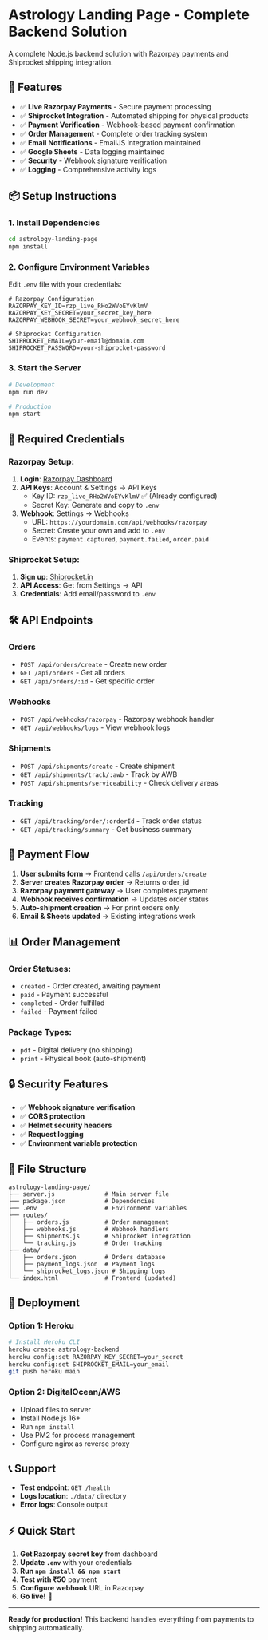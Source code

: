 # Astrology Landing Page - Complete Backend Solution

A complete Node.js backend solution with Razorpay payments and Shiprocket shipping integration.

## 🚀 Features

- ✅ **Live Razorpay Payments** - Secure payment processing
- ✅ **Shiprocket Integration** - Automated shipping for physical products
- ✅ **Payment Verification** - Webhook-based payment confirmation
- ✅ **Order Management** - Complete order tracking system
- ✅ **Email Notifications** - EmailJS integration maintained
- ✅ **Google Sheets** - Data logging maintained
- ✅ **Security** - Webhook signature verification
- ✅ **Logging** - Comprehensive activity logs

## 📦 Setup Instructions

### 1. Install Dependencies
```bash
cd astrology-landing-page
npm install
```

### 2. Configure Environment Variables
Edit `.env` file with your credentials:

```env
# Razorpay Configuration
RAZORPAY_KEY_ID=rzp_live_RHo2WVoEYvKlmV
RAZORPAY_KEY_SECRET=your_secret_key_here
RAZORPAY_WEBHOOK_SECRET=your_webhook_secret_here

# Shiprocket Configuration  
SHIPROCKET_EMAIL=your-email@domain.com
SHIPROCKET_PASSWORD=your-shiprocket-password
```

### 3. Start the Server
```bash
# Development
npm run dev

# Production
npm start
```

## 🔑 Required Credentials

### Razorpay Setup:
1. **Login**: [Razorpay Dashboard](https://dashboard.razorpay.com/)
2. **API Keys**: Account & Settings → API Keys
   - Key ID: `rzp_live_RHo2WVoEYvKlmV` ✅ (Already configured)
   - Secret Key: Generate and copy to `.env`
3. **Webhook**: Settings → Webhooks
   - URL: `https://yourdomain.com/api/webhooks/razorpay`
   - Secret: Create your own and add to `.env`
   - Events: `payment.captured`, `payment.failed`, `order.paid`

### Shiprocket Setup:
1. **Sign up**: [Shiprocket.in](https://shiprocket.in/)
2. **API Access**: Get from Settings → API
3. **Credentials**: Add email/password to `.env`

## 🛠 API Endpoints

### Orders
- `POST /api/orders/create` - Create new order
- `GET /api/orders` - Get all orders
- `GET /api/orders/:id` - Get specific order

### Webhooks
- `POST /api/webhooks/razorpay` - Razorpay webhook handler
- `GET /api/webhooks/logs` - View webhook logs

### Shipments
- `POST /api/shipments/create` - Create shipment
- `GET /api/shipments/track/:awb` - Track by AWB
- `POST /api/shipments/serviceability` - Check delivery areas

### Tracking
- `GET /api/tracking/order/:orderId` - Track order status
- `GET /api/tracking/summary` - Get business summary

## 🔄 Payment Flow

1. **User submits form** → Frontend calls `/api/orders/create`
2. **Server creates Razorpay order** → Returns order_id
3. **Razorpay payment gateway** → User completes payment
4. **Webhook receives confirmation** → Updates order status
5. **Auto-shipment creation** → For print orders only
6. **Email & Sheets updated** → Existing integrations work

## 📊 Order Management

### Order Statuses:
- `created` - Order created, awaiting payment
- `paid` - Payment successful
- `completed` - Order fulfilled
- `failed` - Payment failed

### Package Types:
- `pdf` - Digital delivery (no shipping)
- `print` - Physical book (auto-shipment)

## 🔒 Security Features

- ✅ **Webhook signature verification**
- ✅ **CORS protection**
- ✅ **Helmet security headers**
- ✅ **Request logging**
- ✅ **Environment variable protection**

## 📁 File Structure

```
astrology-landing-page/
├── server.js              # Main server file
├── package.json           # Dependencies
├── .env                   # Environment variables
├── routes/
│   ├── orders.js          # Order management
│   ├── webhooks.js        # Webhook handlers
│   ├── shipments.js       # Shiprocket integration
│   └── tracking.js        # Order tracking
├── data/
│   ├── orders.json        # Orders database
│   ├── payment_logs.json  # Payment logs
│   └── shiprocket_logs.json # Shipping logs
└── index.html             # Frontend (updated)
```

## 🚀 Deployment

### Option 1: Heroku
```bash
# Install Heroku CLI
heroku create astrology-backend
heroku config:set RAZORPAY_KEY_SECRET=your_secret
heroku config:set SHIPROCKET_EMAIL=your_email
git push heroku main
```

### Option 2: DigitalOcean/AWS
- Upload files to server
- Install Node.js 16+
- Run `npm install`
- Use PM2 for process management
- Configure nginx as reverse proxy

## 📞 Support

- **Test endpoint**: `GET /health`
- **Logs location**: `./data/` directory
- **Error logs**: Console output

## ⚡ Quick Start

1. **Get Razorpay secret key** from dashboard
2. **Update `.env`** with your credentials  
3. **Run `npm install && npm start`**
4. **Test with ₹50** payment
5. **Configure webhook** URL in Razorpay
6. **Go live!** 🎉

---

**Ready for production!** This backend handles everything from payments to shipping automatically.